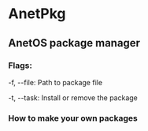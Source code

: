 # AnetPkg
<h2>AnetOS package manager</h2>

<h3>Flags:</h3>
<p>-f, --file: Path to package file</p>
<p>-t, --task: Install or remove the package</p>

<h3>How to make your own packages</h3>
